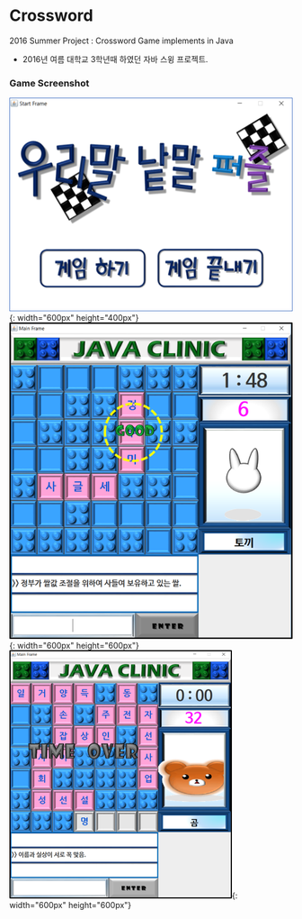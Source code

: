# Crossword
2016 Summer Project : Crossword Game implements in Java
- 2016년 여름 대학교 3학년때 하였던 자바 스윙 프로젝트.

### Game Screenshot
![시작 페이지](./README_Image/game1_Image.png){: width="600px" height="400px"}
![게임 진행1](./README_Image/game2_Image.png){: width="600px" height="600px"}
![게임 진행2](./README_Image/game3_Image.png){: width="600px" height="600px"}